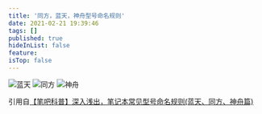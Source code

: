 ```yaml
---
title: '同方，蓝天，神舟型号命名规则'
date: 2021-02-21 19:39:46
tags: []
published: true
hideInList: false
feature: 
isTop: false
---
```


![蓝天](https://onedrive.huiaei.vercel.app/api?path=/%F0%9F%96%BCImages/2021/02/Snipaste_2021-02-21_19-45-25.png&raw=true)
![同方](https://onedrive.huiaei.vercel.app/api?path=/%F0%9F%96%BCImages/2021/02/Snipaste_2021-02-21_19-50-55.png&raw=true)
![神舟](https://onedrive.huiaei.vercel.app/api?path=/%F0%9F%96%BCImages/2021/02/Snipaste_2021-02-21_19-54-20.png&raw=true)

引用自[【笔吧科普】深入浅出，笔记本常见型号命名规则(蓝天、同方、神舟篇)](https://www.bilibili.com/video/av671755249)
